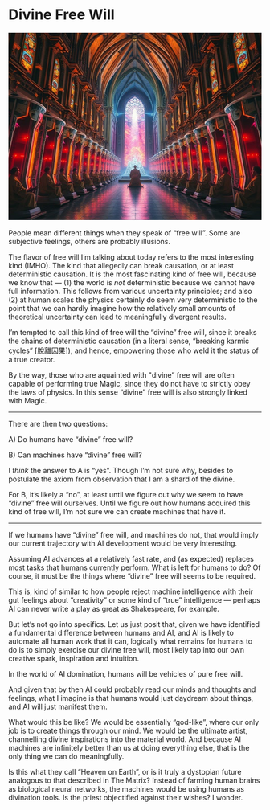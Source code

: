 # Divine Free Will

![image](./images/divine_freewill.jpg)

People mean different things when they speak of “free will”. Some are subjective feelings, others are probably illusions.

The flavor of free will I’m talking about today refers to the most interesting kind (IMHO). The kind that allegedly can break causation, or at least deterministic causation. It is the most fascinating kind of free will, because we know that — (1) the world is *not* deterministic because we cannot have full information. This follows from various uncertainty principles; and also (2) at human scales the physics certainly do seem very deterministic to the point that we can hardly imagine how the relatively small amounts of theoretical uncertainty can lead to meaningfully divergent results.

I’m tempted to call this kind of free will the “divine” free will, since it breaks the chains of deterministic causation (in a literal sense, “breaking karmic cycles” [脫離因果]), and hence, empowering those who weld it the status of a true creator.

By the way, those who are aquainted with "divine” free will are often capable of performing true Magic, since they do not have to strictly obey the laws of physics. In this sense “divine” free will is also strongly linked with Magic.

----

There are then two questions:

A) Do humans have “divine” free will?

B) Can machines have “divine” free will?

I *think* the answer to A is “yes”. Though I’m not sure why, besides to postulate the axiom from observation that I am a shard of the divine.

For B, it’s likely a “no”, at least until we figure out why we seem to have “divine” free will ourselves. Until we figure out how humans acquired this kind of free will, I’m not sure we can create machines that have it.

----

If we humans have “divine” free will, and machines do not, that would imply our current trajectory with AI development would be very interesting.

Assuming AI advances at a relatively fast rate, and (as expected) replaces most tasks that humans currently perform. What is left for humans to do? Of course, it must be the things where “divine” free will seems to be required.

This is, kind of similar to how people reject machine intelligence with their gut feelings about “creativity” or some kind of “true” intelligence — perhaps AI can never write a play as great as Shakespeare, for example.

But let’s not go into specifics. Let us just posit that, given we have identified a fundamental difference between humans and AI, and AI is likely to automate all human work that it can, logically what remains for humans to do is to simply exercise our divine free will, most likely tap into our own creative spark, inspiration and intuition.

In the world of AI domination, humans will be vehicles of pure free will.

And given that by then AI could probably read our minds and thoughts and feelings, what I imagine is that humans would just daydream about things, and AI will just manifest them.

What would this be like? We would be essentially “god-like”, where our only job is to create things through our mind. We would be the ultimate artist, channelling divine inspirations into the material world. And because AI machines are infinitely better than us at doing everything else, that is the only thing we can do meaningfully.

Is this what they call “Heaven on Earth”, or is it truly a dystopian future analogous to that described in The Matrix? Instead of farming human brains as biological neural networks, the machines would be using humans as divination tools. Is the priest objectified against their wishes? I wonder.


